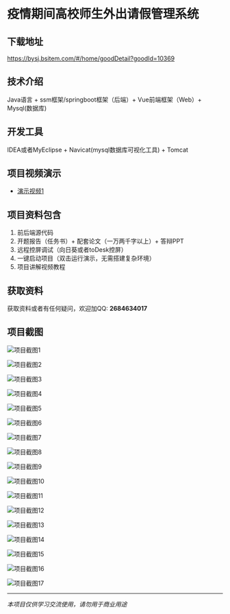 # 疫情期间高校师生外出请假管理系统

## 下载地址
https://bysj.bsitem.com/#/home/goodDetail?goodId=10369

## 技术介绍
Java语言 + ssm框架/springboot框架（后端）+ Vue前端框架（Web）+ Mysql(数据库)

## 开发工具
IDEA或者MyEclipse + Navicat(mysql数据库可视化工具) + Tomcat

## 项目视频演示
- [演示视频1](https://graduation-images.oss-cn-beijing.aliyuncs.com/videos/828%E5%A5%97ssm%E5%BD%95%E5%83%8F/10369_ssm213%E7%96%AB%E6%83%85%E6%9C%9F%E9%97%B4%E9%AB%98%E6%A0%A1%E5%B8%88%E7%94%9F%E5%A4%96%E5%87%BA%E8%AF%B7%E5%81%87%E7%AE%A1%E7%90%86%E7%B3%BB%E7%BB%9F%2Bvue%E5%BD%95%E5%83%8F.mp4)

## 项目资料包含
1. 前后端源代码
2. 开题报告（任务书）+ 配套论文（一万两千字以上）+ 答辩PPT
3. 远程控屏调试（向日葵或者toDesk控屏）
4. 一键启动项目（双击运行演示，无需搭建复杂环境）
5. 项目讲解视频教程

## 获取资料
获取资料或者有任何疑问，欢迎加QQ: **2684634017**

## 项目截图
![项目截图1](https://graduation-images.oss-cn-beijing.aliyuncs.com/图片/10369/毕设论坛项目主图.jpg)

![项目截图2](https://graduation-images.oss-cn-beijing.aliyuncs.com/图片/10369/1.png)

![项目截图3](https://graduation-images.oss-cn-beijing.aliyuncs.com/图片/10369/2.png)

![项目截图4](https://graduation-images.oss-cn-beijing.aliyuncs.com/图片/10369/3.png)

![项目截图5](https://graduation-images.oss-cn-beijing.aliyuncs.com/图片/10369/4.png)

![项目截图6](https://graduation-images.oss-cn-beijing.aliyuncs.com/图片/10369/5.png)

![项目截图7](https://graduation-images.oss-cn-beijing.aliyuncs.com/图片/10369/6.png)

![项目截图8](https://graduation-images.oss-cn-beijing.aliyuncs.com/图片/10369/7.png)

![项目截图9](https://graduation-images.oss-cn-beijing.aliyuncs.com/图片/10369/8.png)

![项目截图10](https://graduation-images.oss-cn-beijing.aliyuncs.com/图片/10369/9.png)

![项目截图11](https://graduation-images.oss-cn-beijing.aliyuncs.com/图片/10369/10.png)

![项目截图12](https://graduation-images.oss-cn-beijing.aliyuncs.com/图片/10369/11.png)

![项目截图13](https://graduation-images.oss-cn-beijing.aliyuncs.com/图片/10369/12.png)

![项目截图14](https://graduation-images.oss-cn-beijing.aliyuncs.com/图片/10369/13.png)

![项目截图15](https://graduation-images.oss-cn-beijing.aliyuncs.com/图片/10369/14.png)

![项目截图16](https://graduation-images.oss-cn-beijing.aliyuncs.com/图片/10369/15.png)

![项目截图17](https://graduation-images.oss-cn-beijing.aliyuncs.com/图片/10369/16.png)

---
*本项目仅供学习交流使用，请勿用于商业用途*
